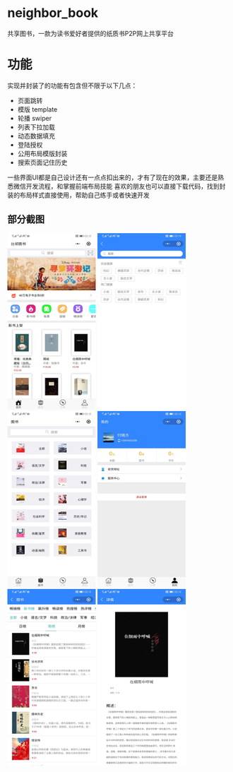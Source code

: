 # neighbor_book
共享图书，一款为读书爱好者提供的纸质书P2P网上共享平台
# 功能
实现并封装了的功能有包含但不限于以下几点：
  - 页面跳转
  - 模版 template
  - 轮播 swiper
  - 列表下拉加载
  - 动态数据填充
  - 登陆授权
  - 公用布局模版封装
  - 搜索页面记住历史
  
  一些界面UI都是自己设计还有一点点扣出来的，才有了现在的效果，主要还是熟悉微信开发流程，和掌握前端布局技能
  喜欢的朋友也可以直接下载代码，找到封装的布局样式直接使用，帮助自己练手或者快速开发
 
## 部分截图
<img src="https://github.com/fxfSean/neighbor_book/blob/master/images/WechatIMG204.jpeg" width="200" height="400"/>  <img src="https://github.com/fxfSean/neighbor_book/blob/master/images/WechatIMG203.jpeg" width="200" height="400"/>  <img src="https://github.com/fxfSean/neighbor_book/blob/master/images/WechatIMG201.jpeg" width="200" height="400"/>  <img src="https://github.com/fxfSean/neighbor_book/blob/master/images/WechatIMG202.jpeg" width="200" height="400"/>  <img src="https://github.com/fxfSean/neighbor_book/blob/master/images/WechatIMG206.jpeg" width="200" height="400"/>  <img src="https://github.com/fxfSean/neighbor_book/blob/master/images/WechatIMG205.jpeg" width="200" height="400"/>

